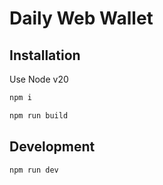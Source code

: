 # Daily Web Wallet

## Installation 
Use Node v20

```bash
npm i
```
```bash
npm run build
```

## Development
```bash
npm run dev
```